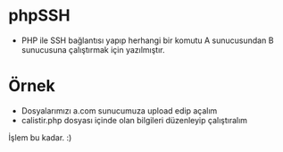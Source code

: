 # phpSSH
- PHP ile SSH bağlantısı yapıp herhangi bir komutu A sunucusundan B sunucusuna çalıştırmak için yazılmıştır.

# Örnek
- Dosyalarımızı a.com sunucumuza upload edip açalım
- calistir.php dosyası içinde olan bilgileri düzenleyip çalıştıralım

İşlem bu kadar. :)
